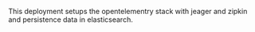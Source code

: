 This deployment setups the opentelementry stack with jeager and zipkin and persistence data in elasticsearch.
